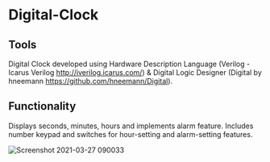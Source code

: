 # Digital-Clock
## Tools
Digital Clock developed using Hardware Description Language (Verilog - Icarus Verilog http://iverilog.icarus.com/) & Digital Logic Designer (Digital by hneemann https://github.com/hneemann/Digital).

## Functionality
Displays seconds, minutes, hours and implements alarm feature. Includes number keypad and switches for hour-setting and alarm-setting features.

![Screenshot 2021-03-27 090033](https://user-images.githubusercontent.com/47042092/112724943-4fa30d80-8edb-11eb-9ecd-0e30662b7901.png)
